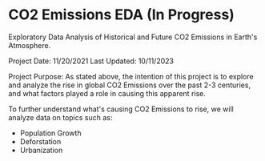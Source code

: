 # CO2 Emissions EDA (In Progress)
Exploratory Data Analysis of Historical and Future CO2 Emissions in Earth's Atmosphere.

Project Date: 11/20/2021
Last Updated: 10/11/2023

Project Purpose: As stated above, the intention of this project is to explore and analyze the rise in global CO2 Emissions over the past 2-3 centuries, and what factors played a role in causing this apparent rise. 

To further understand what's causing CO2 Emissions to rise, we will analyze data on topics such as:
  - Population Growth
  - Deforstation
  - Urbanization

